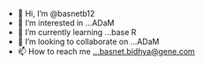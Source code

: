 - 👋 Hi, I’m @basnetb12
- 👀 I’m interested in ...ADaM
- 🌱 I’m currently learning ...base R
- 💞️ I’m looking to collaborate on ...ADaM
- 📫 How to reach me ...basnet.bidhya@gene.com

<!---
basnetb12/basnetb12 is a ✨ special ✨ repository because its `README.md` (this file) appears on your GitHub profile.
You can click the Preview link to take a look at your changes.
--->
